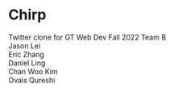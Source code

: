 # Chirp
Twitter clone for GT Web Dev Fall 2022 Team B\
Jason Lei\
Eric Zhang\
Daniel Ling\
Chan Woo Kim\
Ovais Qureshi
